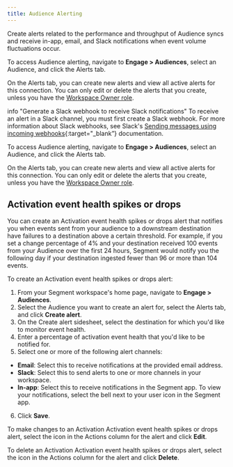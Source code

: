 ```yaml
---
title: Audience Alerting
---
```


Create alerts related to the performance and throughput of Audience syncs and receive in-app, email, and Slack notifications when event volume fluctuations occur. 

To access Audience alerting, navigate to **Engage > Audiences**, select an Audience, and click the Alerts tab.

On the Alerts tab, you can create new alerts and view all active alerts for this connection. You can only edit or delete the alerts that you create, unless you have the [Workspace Owner role](/docs/segment-app/iam/roles/).

info "Generate a Slack webhook to receive Slack notifications" To receive an alert in a Slack channel, you must first create a Slack webhook. For more information about Slack webhooks, see Slack's [Sending messages using incoming webhooks](https://api.slack.com/messaging/webhooks){:target="\_blank”} documentation.

To access Audience alerting, navigate to **Engage \> Audiences**, select an Audience, and click the Alerts tab.

On the Alerts tab, you can create new alerts and view all active alerts for this connection. You can only edit or delete the alerts that you create, unless you have the [Workspace Owner role](/docs/segment-app/iam/roles/).

## Activation event health spikes or drops

You can create an Activation event health spikes or drops alert that notifies you when events sent from your audience to a downstream destination have failures to a destination above a certain threshold. For example, if you set a change percentage of 4% and your destination received 100 events from your Audience over the first 24 hours, Segment would notify you the following day if your destination ingested fewer than 96 or more than 104 events.

To create an Activation event health spikes or drops alert:

1. From your Segment workspace's home page, navigate to **Engage \> Audiences**.  
2. Select the Audience you want to create an alert for, select the Alerts tab, and click **Create alert**.  
3. On the Create alert sidesheet, select the destination for which you'd like to monitor event health.  
4. Enter a percentage of activation event health that you'd like to be notified for.  
5. Select one or more of the following alert channels:  
- **Email**: Select this to receive notifications at the provided email address.  
- **Slack**: Select this to send alerts to one or more channels in your workspace.  
- **In-app**: Select this to receive notifications in the Segment app. To view your notifications, select the bell next to your user icon in the Segment app.  
6. Click **Save**.

To make changes to an Activation Activation event health spikes or drops alert, select the icon in the Actions column for the alert and click **Edit**.

To delete an Activation Activation event health spikes or drops alert, select the icon in the Actions column for the alert and click **Delete**.